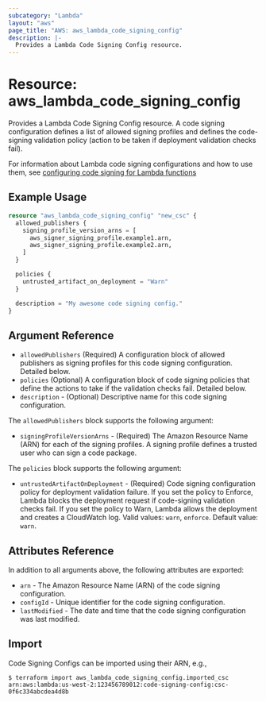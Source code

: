 ```yaml
---
subcategory: "Lambda"
layout: "aws"
page_title: "AWS: aws_lambda_code_signing_config"
description: |-
  Provides a Lambda Code Signing Config resource.
---
```


# Resource: aws_lambda_code_signing_config

Provides a Lambda Code Signing Config resource. A code signing configuration defines a list of allowed signing profiles and defines the code-signing validation policy (action to be taken if deployment validation checks fail).

For information about Lambda code signing configurations and how to use them, see [configuring code signing for Lambda functions][1]

## Example Usage

```terraform
resource "aws_lambda_code_signing_config" "new_csc" {
  allowed_publishers {
    signing_profile_version_arns = [
      aws_signer_signing_profile.example1.arn,
      aws_signer_signing_profile.example2.arn,
    ]
  }

  policies {
    untrusted_artifact_on_deployment = "Warn"
  }

  description = "My awesome code signing config."
}
```

## Argument Reference

* `allowedPublishers` (Required) A configuration block of allowed publishers as signing profiles for this code signing configuration. Detailed below.
* `policies` (Optional) A configuration block of code signing policies that define the actions to take if the validation checks fail. Detailed below.
* `description` - (Optional) Descriptive name for this code signing configuration.

The `allowedPublishers` block supports the following argument:

* `signingProfileVersionArns` - (Required) The Amazon Resource Name (ARN) for each of the signing profiles. A signing profile defines a trusted user who can sign a code package.

The `policies` block supports the following argument:

* `untrustedArtifactOnDeployment` - (Required) Code signing configuration policy for deployment validation failure. If you set the policy to Enforce, Lambda blocks the deployment request if code-signing validation checks fail. If you set the policy to Warn, Lambda allows the deployment and creates a CloudWatch log. Valid values: `warn`, `enforce`. Default value: `warn`.

## Attributes Reference

In addition to all arguments above, the following attributes are exported:

* `arn` - The Amazon Resource Name (ARN) of the code signing configuration.
* `configId` - Unique identifier for the code signing configuration.
* `lastModified` - The date and time that the code signing configuration was last modified.

[1]: https://docs.aws.amazon.com/lambda/latest/dg/configuration-codesigning.html

## Import

Code Signing Configs can be imported using their ARN, e.g.,

```
$ terraform import aws_lambda_code_signing_config.imported_csc arn:aws:lambda:us-west-2:123456789012:code-signing-config:csc-0f6c334abcdea4d8b
```

<!-- cache-key: cdktf-0.17.0-pre.15 input-6c61d4ccf01736732c1c402734d9063a75bd7b54df656a8859ad6d209a197851 -->